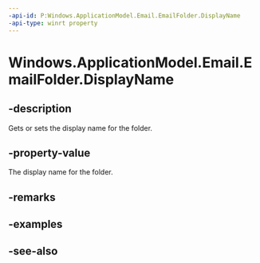 ```yaml
---
-api-id: P:Windows.ApplicationModel.Email.EmailFolder.DisplayName
-api-type: winrt property
---
```


<!-- Property syntax
public string DisplayName { get;  set; }
-->

# Windows.ApplicationModel.Email.EmailFolder.DisplayName

## -description
Gets or sets the display name for the folder.

## -property-value
The display name for the folder.

## -remarks

## -examples

## -see-also
